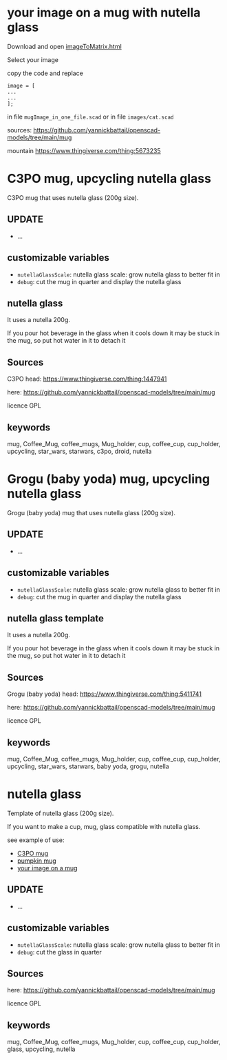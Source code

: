 # your image on a mug with nutella glass

Download and open [imageToMatrix.html](imageToMatrix.html)

Select your image

copy the code and replace

```
image = [ 
...
... 
];
```

in file `mugImage_in_one_file.scad` or in file `images/cat.scad`

sources: https://github.com/yannickbattail/openscad-models/tree/main/mug

mountain https://www.thingiverse.com/thing:5673235

# C3PO mug, upcycling nutella glass

C3PO mug that uses nutella glass (200g size).

## UPDATE

- ...

## customizable variables

- `nutellaGlassScale`: nutella glass scale: grow nutella glass to better fit in
- `debug`: cut the mug in quarter and display the nutella glass

## nutella glass

It uses a nutella 200g.

If you pour hot beverage in the glass when it cools down it may be stuck in the mug, so put hot water in it to detach it

## Sources

C3PO head: https://www.thingiverse.com/thing:1447941

here: https://github.com/yannickbattail/openscad-models/tree/main/mug

licence GPL

## keywords

mug, Coffee_Mug, coffee_mugs, Mug_holder, cup, coffee_cup, cup_holder, upcycling, star_wars, starwars, c3po, droid,
nutella

# Grogu (baby yoda) mug, upcycling nutella glass

Grogu (baby yoda) mug that uses nutella glass (200g size).

## UPDATE

- ...

## customizable variables

- `nutellaGlassScale`: nutella glass scale: grow nutella glass to better fit in
- `debug`: cut the mug in quarter and display the nutella glass

## nutella glass template

It uses a nutella 200g.

If you pour hot beverage in the glass when it cools down it may be stuck in the mug, so put hot water in it to detach it

## Sources

Grogu (baby yoda) head: https://www.thingiverse.com/thing:5411741

here: https://github.com/yannickbattail/openscad-models/tree/main/mug

licence GPL

## keywords

mug, Coffee_Mug, coffee_mugs, Mug_holder, cup, coffee_cup, cup_holder, upcycling, star_wars, starwars, baby yoda, grogu,
nutella

# nutella glass

Template of nutella glass (200g size).

If you want to make a cup, mug, glass compatible with nutella glass.

see example of use:

- [C3PO mug](https://www.thingiverse.com/thing:6296440)
- [pumpkin mug](https://www.thingiverse.com/thing:6274402)
- [your image on a mug](https://www.thingiverse.com/thing:5560224)

## UPDATE

- ...

## customizable variables

- `nutellaGlassScale`: nutella glass scale: grow nutella glass to better fit in
- `debug`: cut the glass in quarter

## Sources

here: https://github.com/yannickbattail/openscad-models/tree/main/mug

licence GPL

## keywords

mug, Coffee_Mug, coffee_mugs, Mug_holder, cup, coffee_cup, cup_holder, glass, upcycling, nutella
